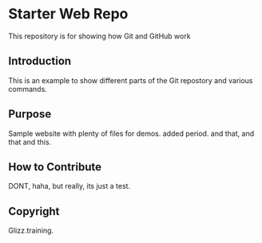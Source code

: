 # Starter Web Repo

This repository is for showing how Git and GitHub work

## Introduction

This is an example to show different parts of the Git repostory and various commands. 

## Purpose

Sample website with plenty of files for demos. added period. and that, and that and this. 

## How to Contribute
DONT, haha, but really, its just a test. 


## Copyright
Glizz.training. 
